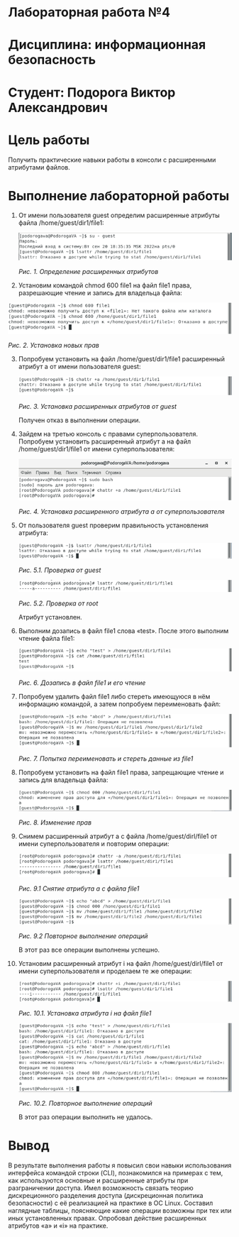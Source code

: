 # Лабораторная работа №4
# Дисциплина: информационная безопасность
# Студент: Подорога Виктор Александрович

# Цель работы

Получить практические навыки работы в консоли с расширенными атрибутами файлов.

# Выполнение лабораторной работы

1. От имени пользователя guest определим расширенные атрибуты файла /home/guest/dir1/file1:

   ![Определение расширенных атрибутов](image/1.png)

   *Рис. 1. Определение расширенных атрибутов*

2.  Установим командой chmod 600 file1 на файл file1 права, разрешающие чтение и запись для владельца файла:

   ![Установка новых прав](image/2.png)

   *Рис. 2. Установка новых прав*

3. Попробуем установить на файл /home/guest/dir1/file1 расширенный атрибут a от имени пользователя guest:

   ![Установка расширенных атрибутов от guest](image/3.png)

   *Рис. 3. Установка расширенных атрибутов от guest*

   Получен отказ в выполнении операции.

4. Зайдем на третью консоль с правами суперпользователя. Попробуем установить расширенный атрибут a на файл /home/guest/dir1/file1 от имени суперпользователя:

   ![Установка расширенного атрибута a от суперпользователя](image/4.png)

   *Рис. 4. Установка расширенного атрибута a от суперпользователя*

5. От пользователя guest проверим правильность установления атрибута:

   ![Проверка от guest](image/5.1.png)

   *Рис. 5.1. Проверка от guest*

   ![Проверка от root](image/5.2.png)

   *Рис. 5.2. Проверка от root*

   Атрибут установлен.

6. Выполним дозапись в файл file1 слова «test». После этого выполним чтение файла file1:

   ![Дозапись в файл file1 и его чтение](image/6.png)

   *Рис. 6. Дозапись в файл file1 и его чтение*

7. Попробуем удалить файл file1 либо стереть имеющуюся в нём информацию командой, а затем попробуем переименовать файл:

   ![Попытка переименовать и стереть данные из file1](image/7.png)

   *Рис. 7. Попытка переименовать и стереть данные из file1*

8. Попробуем установить на файл file1 права, запрещающие чтение и запись для владельца файла:

   ![Изменение прав](image/8.png)

   *Рис. 8. Изменение прав*

9. Снимем расширенный атрибут a с файла /home/guest/dirl/file1 от имени суперпользователя и повторим операции:

   ![Снятие атрибута а с файла file1](image/9.1.png)

   *Рис. 9.1 Снятие атрибута а с файла file1*

   ![Повторное выполнение операций](image/9.2.png)

   *Рис. 9.2 Повторное выполнение операций*

   В этот раз все операции выполнены успешно.

10. Установим расширенный атрибут i на файл /home/guest/dirl/file1 от имени суперпользователя и проделаем те же операции:

    ![Установка атрибута i на файл file1](image/10.1.png)

    *Рис. 10.1. Установка атрибута i на файл file1*

    ![Повторное выполнение операций](image/10.2.png)

    *Рис. 10.2. Повторное выполнение операций*

    В этот раз операции выполнить не удалось.


# Вывод

В результате выполнения работы я повысил свои навыки использования интерфейса командой строки (CLI), познакомился на примерах с тем, как используются основные и расширенные атрибуты при разграничении доступа. Имел возможность связать теорию дискреционного разделения доступа (дискреционная политика безопасности) с её реализацией на практике в ОС Linux. Составил наглядные таблицы, поясняющие какие операции возможны при тех или иных установленных правах. Опробовал действие расширенных атрибутов «а» и «i» на практике.